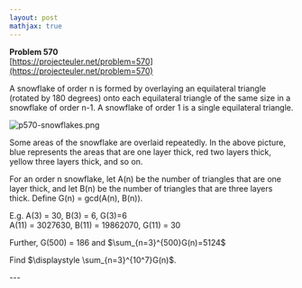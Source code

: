 ```yaml
---
layout: post
mathjax: true
---
```

**Problem 570**  
[https://projecteuler.net/problem=570](https://projecteuler.net/problem=570)

<p>A snowflake of order n is formed by overlaying an equilateral triangle (rotated by 180 degrees) onto each equilateral triangle of the same size in a snowflake of order n-1. A snowflake of order 1 is a single equilateral triangle.</p>



<div> <img src="https://projecteuler.net/project/images/p570-snowflakes.png" alt="p570-snowflakes.png" /> </div>


<p>Some areas of the snowflake are overlaid repeatedly. In the above picture, blue represents the areas that are one layer thick, red two layers thick, yellow three layers thick, and so on. </p>

<p>For an order n snowflake, let A(n) be the number of triangles that are one layer thick, and let B(n) be the number of triangles that are three layers thick. Define G(n) = gcd(A(n), B(n)).</p>

<p>E.g. A(3) = 30, B(3) = 6, G(3)=6<br />
A(11) = 3027630, B(11) = 19862070, G(11) = 30</p>

<p>Further, G(500) = 186 and  $\sum_{n=3}^{500}G(n)=5124$</p>

<p>Find $\displaystyle \sum_{n=3}^{10^7}G(n)$.</p>
---
